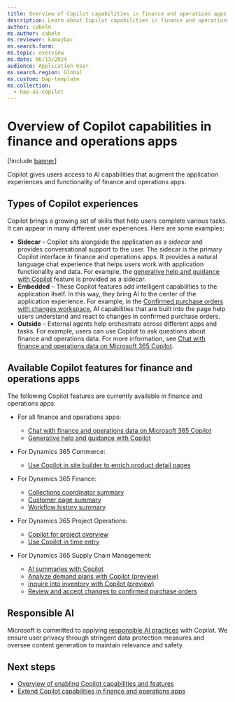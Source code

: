 ```yaml
---
title: Overview of Copilot capabilities in finance and operations apps
description: Learn about Copilot capabilities in finance and operations apps and explains how to use them, including an outline on responsible use of AI.
author: cabeln
ms.author: cabeln
ms.reviewer: kamaybac
ms.search.form:
ms.topic: overview
ms.date: 06/13/2024
audience: Application User
ms.search.region: Global
ms.custom: bap-template
ms.collection:
  - bap-ai-copilot
---
```


# Overview of Copilot capabilities in finance and operations apps

[!include [banner](../includes/banner.md)]

Copilot gives users access to AI capabilities that augment the application experiences and functionality of finance and operations apps.

## Types of Copilot experiences

Copilot brings a growing set of skills that help users complete various tasks. It can appear in many different user experiences. Here are some examples:

- **Sidecar** – Copilot sits alongside the application as a *sidecar* and provides conversational support to the user. The sidecar is the primary Copilot interface in finance and operations apps. It provides a natural language chat experience that helps users work with application functionality and data. For example, the [generative help and guidance with Copilot](copliot-generative-help.md) feature is provided as a sidecar.
- **Embedded** – These Copilot features add intelligent capabilities to the application itself. In this way, they bring AI to the center of the application experience. For example, in the [Confirmed purchase orders with changes workspace](../../../supply-chain/procurement/purchase-order-changes-after-confirmation.md), AI capabilities that are built into the page help users understand and react to changes in confirmed purchase orders.
- **Outside** – External agents help orchestrate across different apps and tasks. For example, users can use Copilot to ask questions about finance and operations data. For more information, see [Chat with finance and operations data on Microsoft 365 Copilot](../../dev-itpro/m365-copilot/chat-with-fno-data-on-m365copilot.md).

## Available Copilot features for finance and operations apps

The following Copilot features are currently available in finance and operations apps:

- For all finance and operations apps:
    - [Chat with finance and operations data on Microsoft 365 Copilot](../../dev-itpro/m365-copilot/chat-with-fno-data-on-m365copilot.md)
    - [Generative help and guidance with Copilot](copliot-generative-help.md)

- For Dynamics 365 Commerce:
    - [Use Copilot in site builder to enrich product detail pages](../../../commerce/copilot-site-builder.md)

- For Dynamics 365 Finance:
    - [Collections coordinator summary](../../../finance/accounts-receivable/CollectionsCoordinatorSummary.md)
    - [Customer page summary](../../../finance/accounts-receivable/CustomerPageSummary.md)
    - [Workflow history summary](../organization-administration/workflow-history-summary.md)
 
- For Dynamics 365 Project Operations:
    - [Copilot for project overview](/dynamics365/project-operations/project-management/copilot-features)
    - [Use Copilot in time entry](/dynamics365/project-operations/time/copilot-in-time-entry)

- For Dynamics 365 Supply Chain Management:
    - [AI summaries with Copilot](../../../supply-chain/get-started/copilot-summaries-overview.md)
    - [Analyze demand plans with Copilot (preview)](../../../supply-chain/demand-planning/demand-planning-copilot.md)
    - [Inquire into inventory with Copilot (preview)](../../../supply-chain/inventory/inventory-visibility-copilot-api.md)
    - [Review and accept changes to confirmed purchase orders](../../../supply-chain/procurement/purchase-order-changes-after-confirmation.md)

## Responsible AI

Microsoft is committed to applying [responsible AI practices](../../dev-itpro/responsible-ai/responsible-ai-overview.md) with Copilot. We ensure user privacy through stringent data protection measures and oversee content generation to maintain relevance and safety.

## Next steps

- [Overview of enabling Copilot capabilities and features](../../dev-itpro/copilot/enable-copilot-overview.md)
- [Extend Copilot capabilities in finance and operations apps](../../dev-itpro/copilot/extend-copilot.md)
